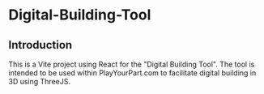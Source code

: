 # Digital-Building-Tool

## Introduction

This is a Vite project using React for the "Digital Building Tool". The tool is intended to be used within PlayYourPart.com to facilitate digital building in 3D using ThreeJS.
